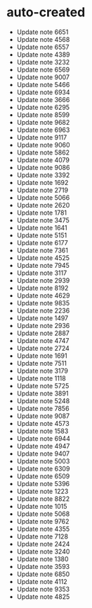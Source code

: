 # auto-created
- Update note 6651
- Update note 4568
- Update note 6557
- Update note 4389
- Update note 3232
- Update note 6569
- Update note 9007
- Update note 5466
- Update note 6934
- Update note 3666
- Update note 6295
- Update note 8599
- Update note 9682
- Update note 6963
- Update note 9117
- Update note 9060
- Update note 5862
- Update note 4079
- Update note 9086
- Update note 3392
- Update note 1692
- Update note 2719
- Update note 5066
- Update note 2620
- Update note 1781
- Update note 3475
- Update note 1641
- Update note 5151
- Update note 6177
- Update note 7361
- Update note 4525
- Update note 7945
- Update note 3117
- Update note 2939
- Update note 8192
- Update note 4629
- Update note 9835
- Update note 2236
- Update note 1497
- Update note 2936
- Update note 2887
- Update note 4747
- Update note 2724
- Update note 1691
- Update note 7511
- Update note 3179
- Update note 1118
- Update note 5725
- Update note 3891
- Update note 5248
- Update note 7856
- Update note 9087
- Update note 4573
- Update note 1583
- Update note 6944
- Update note 4947
- Update note 9407
- Update note 5003
- Update note 6309
- Update note 6509
- Update note 5396
- Update note 1223
- Update note 8822
- Update note 1015
- Update note 5068
- Update note 9762
- Update note 4355
- Update note 7128
- Update note 2424
- Update note 3240
- Update note 1380
- Update note 3593
- Update note 6850
- Update note 4112
- Update note 9353
- Update note 4825
